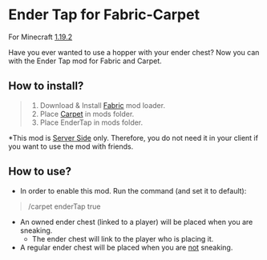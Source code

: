 # Ender Tap for Fabric-Carpet
For Minecraft <ins>1.19.2</ins>

Have you ever wanted to use a hopper with your ender chest? 
Now you can with the Ender Tap mod for Fabric and Carpet.

## How to install?

>1. Download & Install [Fabric](https://fabricmc.net) mod loader.
>2. Place [Carpet](https://www.curseforge.com/minecraft/mc-mods/carpet) in mods folder.
>3. Place EnderTap in mods folder.

*This mod is <ins>Server Side</ins> only. Therefore, you do not need it in your client if you want to use the mod with friends.

## How to use?
* In order to enable this mod. Run the command (and set it to default):<br/>
>/carpet enderTap true

* An owned ender chest (linked to a player) will be placed when you are sneaking.
  * The ender chest will link to the player who is placing it.
* A regular ender chest will be placed when you are <ins>not</ins> sneaking.